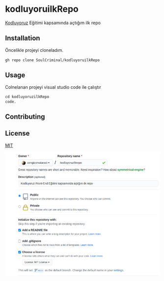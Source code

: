 
# kodluyoruilkRepo
[Kodluyoruz](https://www.kodluyoruz.org/) Eğitimi kapsamında açtığım ilk repo


## Installation 
Öncelikle projeyi cloneladım.

`gh repo clone SoulCriminal/kodluyoruilkRepo`



## Usage

Colnelanan projeyi visual studio code ile çalıştır

```
cd kodluyoruzilkRepo
code.
```

## Contributing

## License

[MIT](https://choosealicense.com/licenses/mit/)


![](IMG/github.jpg)